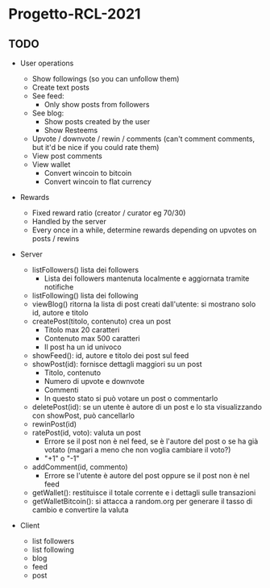 # Progetto-RCL-2021

## TODO

- User operations
  - Show followings (so you can unfollow them)
  - Create text posts
  - See feed:
    - Only show posts from followers
  - See blog:
    - Show posts created by the user
    - Show Resteems
  - Upvote / downvote / rewin / comments (can't comment comments, but it'd be nice if you could rate them)
  - View post comments
  - View wallet
    - Convert wincoin to bitcoin
    - Convert wincoin to flat currency


- Rewards
  - Fixed reward ratio (creator / curator eg 70/30)
  - Handled by the server
  - Every once in a while, determine rewards depending on upvotes on posts / rewins


- Server
  - listFollowers() lista dei followers
    - Lista dei followers mantenuta localmente e aggiornata tramite notifiche
  - listFollowing() lista dei following
  - viewBlog() ritorna la lista di post creati dall'utente: si mostrano solo id, autore e titolo
  - createPost(titolo, contenuto) crea un post
    - Titolo max 20 caratteri
    - Contenuto max 500 caratteri
    - Il post ha un id univoco
  - showFeed(): id, autore e titolo dei post sul feed
  - showPost(id): fornisce dettagli maggiori su un post 
    - Titolo, contenuto
    - Numero di upvote e downvote
    - Commenti
    - In questo stato si può votare un post o commentarlo
  - deletePost(id): se un utente è autore di un post e lo sta visualizzando con showPost, può cancellarlo
  - rewinPost(id)
  - ratePost(id, voto): valuta un post
    - Errore se il post non è nel feed, se è l'autore del post o se ha già votato (magari a meno che non voglia cambiare il voto?)
    - "+1" o "-1"
  - addComment(id, commento)
    - Errore se l'utente è autore del post oppure se il post non è nel feed
  - getWallet(): restituisce il totale corrente e i dettagli sulle transazioni
  - getWalletBitcoin(): si attacca a random.org per generare il tasso di cambio e convertire la valuta

- Client
  - list followers
  - list following
  - blog
  - feed
  - post <title> <content>
  - show post <id>
  - delete <id>
  - rewin <id>
  - rate <id> <voto>
  - comment <id> <commento>
  - wallet

## Roadmap
- Follower e following
- Creazione post, visualizzazione blog e feed
- Notifiche